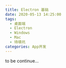 ```yaml
---
title: Electron 基础
date: 2020-05-13 14:25:00
tags:
  - 桌面端
  - Electron
  - Windows
  - Mac
  - 待填坑
categories: App开发
---
```


to be continue...